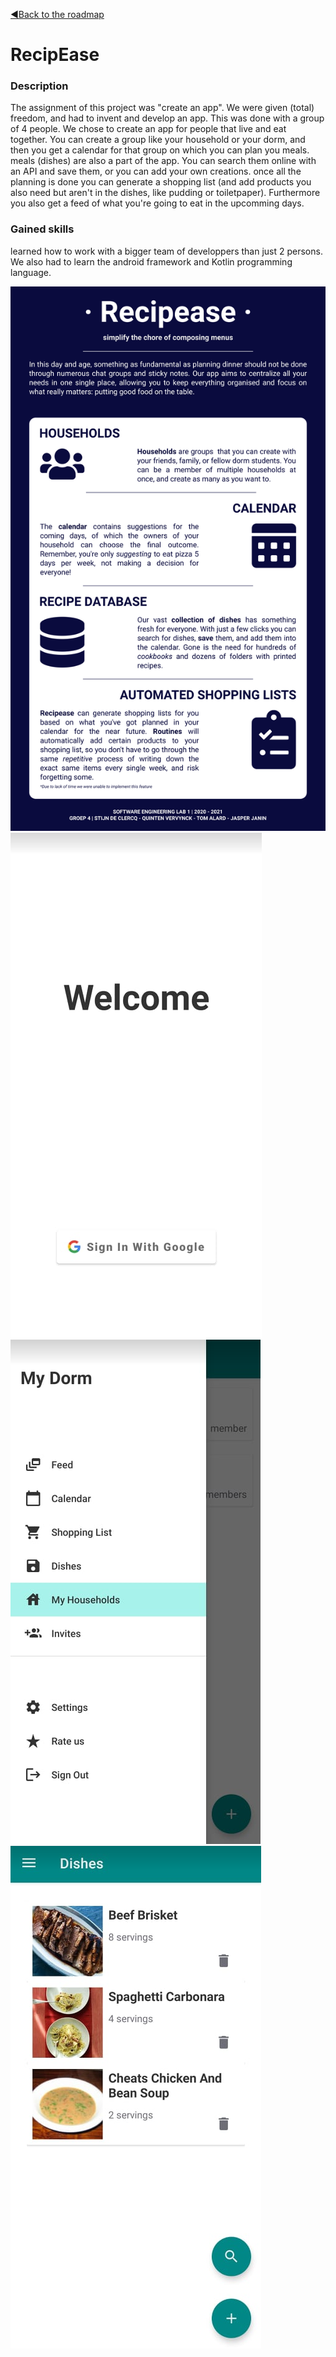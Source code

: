 [◀️Back to the roadmap](../roadmap.md#2020)
# RecipEase
### Description
The assignment of this project was "create an app". We were given (total) freedom, and had to invent and develop an app. This was done with a group of 4 people. We chose to create an app for people that live and eat together. You can create a group like your household or your dorm, and then you get a calendar for that group on which you can plan you meals. meals (dishes) are also a part of the app. You can search them online with an API and save them, or you can add your own creations. once all the planning is done you can generate a shopping list (and add products you also need but aren't in the dishes, like pudding or toiletpaper). Furthermore you also get a feed of what you're going to eat in the upcomming days. 
### Gained skills
learned how to work with a bigger team of developpers than just 2 persons. We also had to learn the android framework and Kotlin programming language. 

![infographic](recipease_fig_infographic.png)
![Login](recipease_fig_login.png)
![Sidepanel](recipease_fig_sidepanel.png)
![Dishes](recipease_fig_dishes.png)
